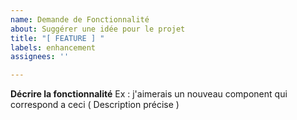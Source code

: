 ```yaml
---
name: Demande de Fonctionnalité
about: Suggérer une idée pour le projet
title: "[ FEATURE ] "
labels: enhancement
assignees: ''

---
```


**Décrire la fonctionnalité**
Ex : j'aimerais un nouveau component qui correspond a ceci ( Description précise )
